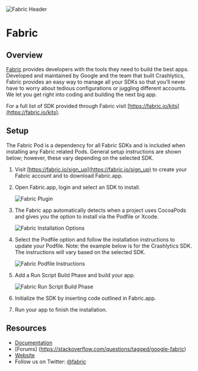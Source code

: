 ![Fabric Header](https://docs.fabric.io/ios/cocoapod-readmes/cocoapods-fabric-header.png)

# Fabric

## Overview

[Fabric](https://get.fabric.io) provides developers with the tools they need to build the best apps. Developed and maintained by Google and the team that built Crashlytics, Fabric provides an easy way to manage all your SDKs so that you’ll never have to worry about tedious configurations or juggling different accounts. We let you get right into coding and building the next big app.

For a full list of SDK provided through Fabric visit [https://fabric.io/kits](https://fabric.io/kits).

## Setup

The Fabric Pod is a dependency for all Fabric SDKs and is included when installing any Fabric related Pods. General setup instructions are shown below; however, these vary depending on the selected SDK.

1. Visit [https://fabric.io/sign_up](https://fabric.io/sign_up) to create your Fabric account and to download Fabric.app.

1. Open Fabric.app, login and select an SDK to install.

    ![Fabric Plugin](https://docs.fabric.io/ios/cocoapod-readmes/cocoapods-fabric-plugin.png)

1. The Fabric app automatically detects when a project uses CocoaPods and gives you the option to install via the Podfile or Xcode.

	![Fabric Installation Options](https://docs.fabric.io/ios/cocoapod-readmes/cocoapods-pod-installation-option.png)

4. Select the Podfile option and follow the installation instructions to update your Podfile. Note: the example below is for the Crashlytics SDK. The instructions will vary based on the selected SDK.

	![Fabric Podfile Instructions](https://docs.fabric.io/ios/cocoapod-readmes/cocoapods-podfile-instructions.png)

1. Add a Run Script Build Phase and build your app.

	![Fabric Run Script Build Phase](https://docs.fabric.io/ios/cocoapod-readmes/cocoapods-rsbp.png)

1. Initialize the SDK by inserting code outlined in Fabric.app.

1. Run your app to finish the installation.

## Resources

* [Documentation](https://docs.fabric.io/)
* [Forums]  (https://stackoverflow.com/questions/tagged/google-fabric)
* [Website](https://get.fabric.io)
* Follow us on Twitter: [@fabric](https://twitter.com/fabric)
